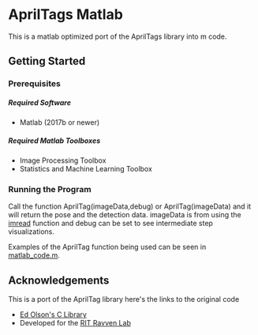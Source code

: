 # AprilTags Matlab 
This is a matlab optimized port of the AprilTags library into m code.

## Getting Started

### Prerequisites

##### Required Software
* Matlab (2017b or newer)

##### Required Matlab Toolboxes
* Image Processing Toolbox
* Statistics and Machine Learning Toolbox

### Running the Program
Call the function AprilTag(imageData,debug) or  AprilTag(imageData) and it will return the pose and the detection data.
imageData is from using the [imread](https://www.mathworks.com/help/matlab/ref/imread.html) function and debug can be set to see intermediate step visualizations. 

Examples of the AprilTag function being used can be seen in [matlab_code.m](src/matlab_code.m).

## Acknowledgements
This is a port of the AprilTag library here's the links to the original code
* [Ed Olson's C Library](https://april.eecs.umich.edu/software/apriltag/)
* Developed for the [RIT Ravven Lab](http://www.ritravvenlab.com/)


